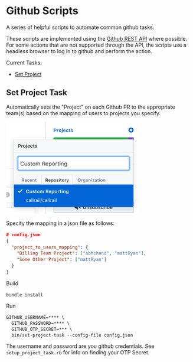 # Github Scripts

A series of helpful scripts to automate common github tasks.

These scripts are implemented using the [Github REST API](https://developer.github.com/v3/) where possible. For some actions that are not supported through the API, the scripts use a headless browser to log in to github and perform the action.

Current Tasks:

- [Set Project](#task-set-project)

## <a name="task-set-project"></a> Set Project Task

Automatically sets the "Project" on each Github PR to the appropriate team(s) based on the mapping of users to projects you specify.

<p>
  <img src="meta/project-menu.png" height="250" />
</p>

Specify the mapping in a json file as follows:

```json
# config.json
{
  "project_to_users_mapping": {
    "Billing Team Project": ["abhchand", "mattRyan"],
    "Some Other Project": ["mattRyan"]
  }
}
```

Build

```
bundle install
```

Run

```
GITHUB_USERNAME=**** \
  GITHUB_PASSWORD=**** \
  GITHUB_OTP_SECRET=*** \
  bin/set-project-task --config-file config.json
```

The username and password are you github credentials. See `setup_project_task.rb` for info on finding your OTP Secret.
